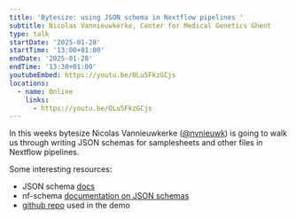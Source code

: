 ```yaml
---
title: 'Bytesize: using JSON schema in Nextflow pipelines '
subtitle: Nicolas Vannieuwkerke, Center for Medical Genetics Ghent
type: talk
startDate: '2025-01-28'
startTime: '13:00+01:00'
endDate: '2025-01-28'
endTime: '13:30+01:00'
youtubeEmbed: https://youtu.be/OLu5FkzGCjs
locations:
  - name: Online
    links:
      - https://youtu.be/OLu5FkzGCjs
---
```


In this weeks bytesize Nicolas Vannieuwkerke ([@nvnieuwk](https://github.com/nvnieuwk)) is going to walk us through writing JSON schemas for samplesheets and other files in Nextflow pipelines.

Some interesting resources:

- JSON schema [docs](https://json-schema.org/draft/2020-12)
- nf-schema [documentation on JSON schemas](https://nextflow-io.github.io/nf-schema/latest/nextflow_schema/nextflow_schema_specification/#definitions)
- [github repo](https://github.com/nvnieuwk/samplesheet-schema-bytesize) used in the demo
